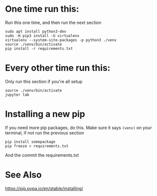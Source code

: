 
One time run this:
===
Run this one time, and then run the next section
```
sudo apt install python3-dev
sudo -H pip3 install -U virtualenv
virtualenv --system-site-packages -p python3 ./venv
source ./venv/bin/activate
pip install -r requirements.txt
```


Every other time run this:
===
Only run this section if you're all setup
```
source ./venv/bin/activate
jupyter lab
```




Installing a new pip
===
If you need more pip packages, do this.  Make sure it says `(venv)` on your terminal, if not run the previous section


```
pip install somepackage
pip freeze > requirements.txt
```

And the commit the requirements.txt








See Also
===


https://pip.pypa.io/en/stable/installing/
